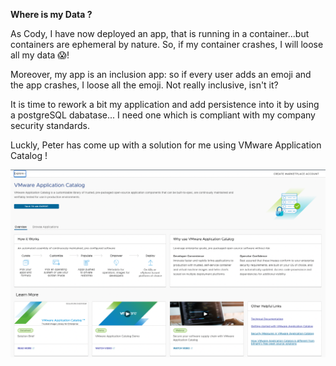 **Where is my Data ?**

As Cody, I have now deployed an app, that is running in a container...but containers are ephemeral by nature. 
So, if my container crashes, I will loose all my data 😱!

Moreover, my app is an inclusion app: so if every user adds an emoji and the app crashes, I loose all the emoji. Not really inclusive, isn't it?

It is time to rework a bit my application and add persistence into it by using a postgreSQL dabatase... I need one which is compliant with my company security standards.

Luckly, Peter has come up with a solution for me using VMware Application Catalog !

![VAC welcome](../images/vac-welcome.png)
